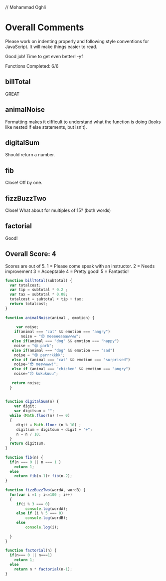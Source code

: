 // Mohammad Oghli

# Overall Comments
Please work on indenting properly and following style conventions for JavaScript. It will make things easier to read.

Good job! Time to get even better! -yf

Functions Completed: 6/6

## billTotal
GREAT

## animalNoise
Formatting makes it difficult to understand what the function is doing (looks like nested if else statements, but isn't).

## digitalSum
Should return a number.

## fib
Close! Off by one.

## fizzBuzzTwo
Close! What about for multiples of 15? (both words)

## factorial
Good!

## Overall Score: 4

Scores are out of 5.
1 = Please come speak with an instructor.
2 = Needs improvement
3 = Acceptable
4 = Pretty good!
5 = Fantastic!

```js
function billTotal(subtotal) {
  var totalcost;
  var tip = subtotal * 0.2 ;
  var tax = subtotal * 0.08;
  totalcost = subtotal + tip + tax;
  return totalcost;
}
​
function animalNoise(animal , emotion) {
​
     var noise;
	if(animal === "cat" && emotion === "angry")
       noise = "😡 meeeeeaaawwww";
   else if(animal === "dog" && emotion === "happy")
   	noise = "😃 park";
   else if(animal === "dog" && emotion === "sad")
   	noise = "😢 parrrkkkk";
   else if (animal === "cat" && emotion === "surprised")
   	noise="😳 meawwww!";
   else if (animal === "chicken" && emotion === "angry")
   	noise="😠 kukukuuu";
​
   return noise;
  }
​
​
function digitalSum(n) {
	var digit;
	var digitsum = "";
  while (Math.floor(n) !== 0)
  {
     digit = Math.floor (n % 10) ;
     digitsum = digitsum + digit + "+";
     n = n / 10;
  }
  return digitsum;
}
​
function fib(n) {
  if(n === 0 || n === 1 )
  	return 1;
  else
  	return fib(n-1)+ fib(n-2);
}
​
function fizzBuzzTwo(wordA, wordB) {
  for(var i =1 ; i<=100 ; i++)
  {
     if(i % 3 === 0)
     	 console.log(wordA);
     else if (i % 5 === 0)
     	 console.log(wordB);
     else
     	 console.log(i);
​
  }
}
​
function factorial(n) {
  if(n=== 0 || n===1)
  	return 1;
  else
  	return n * factorial(n-1);
}

```
